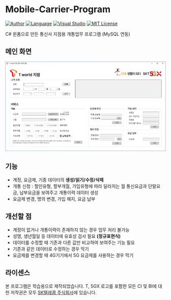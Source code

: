 # Mobile-Carrier-Program
[![Author](https://img.shields.io/badge/author-taegeon-red?style=flat-square)]( https://github.com/taegeon-ryan ) [![Language](https://img.shields.io/badge/language-C%23-green?style=flat-square)]() [![Visual Studio](https://img.shields.io/badge/tools-Visual%20Studio,%20MySQL-green?style=flat-square)]() [![MIT License](https://img.shields.io/badge/license-MIT%20License-blue?style=flat-square)]( https://opensource.org/licenses/MIT )

C# 윈폼으로 만든 통신사 지점용 개통업무 프로그램 (MySQL 연동)

## 메인 화면
[![Main Image](./WinFormTest_Telecom/Form1_img.PNG)]()

## 기능
- 계정, 요금제, 기종 데이터의 **생성/읽기/수정/삭제**
- 개통 신청 : 할인유형, 할부개월, 가입유형에 따라 달라지는 월 통신요금과 단말요금, 납부요금을 보여주고 개통이력 데이터 생성
- 요금제 변경, 명의 변경, 가입 해지, 요금 납부

## 개선할 점
- 계정이 없거나 개통이력이 존재하지 않는 경우 업무 처리 불가능
- 성명, 생년월일 등 데이터에 유효성 검사 필요 **(정규표현식)**
- 데이터를 수정할 때 기존과 다른 값만 비교하여 보여주는 기능 필요
- 기존과 같은 데이터로 수정하는 경우 막기
- 요금제를 변경할 때 4G기기에서 5G 요금제를 사용하는 경우 막기

## 라이센스
본 프로그램은 학습용으로 제작되었습니다. T, 5GX 로고를 포함한 모든 CI 및 BI에 대한 저작권은 모두 [SK텔레콤 주식회사](https://www.sktelecom.com/index.html)에 있습니다.
